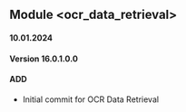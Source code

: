## Module <ocr_data_retrieval>

#### 10.01.2024
#### Version 16.0.1.0.0
#### ADD
- Initial commit for OCR Data Retrieval
